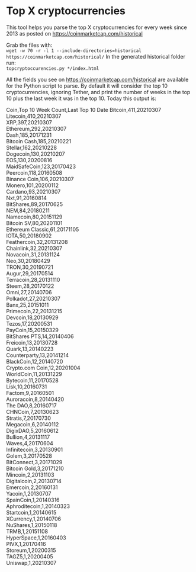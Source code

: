 # Top X cryptocurrencies

This tool helps you parse the top X cryptocurrencies for every week since 2013 as posted on https://coinmarketcap.com/historical

Grab the files with:  
`wget -w 70 -r -l 1 --include-directories=historical https://coinmarketcap.com/historical/`
In the generated historical folder run:  
`topcryptoccurencies.py */index.html`

All the fields you see on https://coinmarketcap.com/historical are available for the Python script to parse. By default it will consider the top 10 cryptocurrencies, ignoring Tether, and print the number of weeks in the top 10 plus the last week it was in the top 10. Today this output is:

Coin,Top 10 Week Count,Last Top 10 Date
Bitcoin,411,20210307  
Litecoin,410,20210307  
XRP,397,20210307  
Ethereum,292,20210307  
Dash,185,20171231  
Bitcoin Cash,185,20210221  
Stellar,162,20210228  
Dogecoin,130,20210207  
EOS,130,20200816  
MaidSafeCoin,123,20170423  
Peercoin,118,20160508  
Binance Coin,106,20210307  
Monero,101,20200112  
Cardano,93,20210307  
Nxt,91,20160814  
BitShares,89,20170625  
NEM,84,20180211  
Namecoin,80,20151129  
Bitcoin SV,80,20201101  
Ethereum Classic,61,20171105  
IOTA,50,20180902  
Feathercoin,32,20131208  
Chainlink,32,20210307  
Novacoin,31,20131124  
Neo,30,20180429  
TRON,30,20190721  
Augur,29,20170514  
Terracoin,28,20131110  
Steem,28,20170122  
Omni,27,20140706  
Polkadot,27,20210307  
Banx,25,20151011  
Primecoin,22,20131215  
Devcoin,18,20130929  
Tezos,17,20200531  
PayCoin,15,20150329  
BitShares PTS,14,20140406  
Freicoin,13,20130728  
Quark,13,20140223  
Counterparty,13,20141214  
BlackCoin,12,20140720  
Crypto.com Coin,12,20201004  
WorldCoin,11,20131229  
Bytecoin,11,20170528  
Lisk,10,20160731  
Factom,9,20160501  
Auroracoin,8,20140420  
The DAO,8,20160717  
CHNCoin,7,20130623  
Stratis,7,20170730  
Megacoin,6,20140112  
DigixDAO,5,20160612  
Bullion,4,20131117  
Waves,4,20170604  
Infinitecoin,3,20130901  
Golem,3,20170528  
BitConnect,3,20171029  
Bitcoin Gold,3,20171210  
Mincoin,2,20131103  
Digitalcoin,2,20130714  
Emercoin,2,20160131  
Yacoin,1,20130707  
SpainCoin,1,20140316  
Aphroditecoin,1,20140323  
Startcoin,1,20140615  
XCurrency,1,20140706  
NuShares,1,20150118  
TRMB,1,20151108  
HyperSpace,1,20160403  
PIVX,1,20170416  
Storeum,1,20200315  
TAGZ5,1,20200405  
Uniswap,1,20210307  
